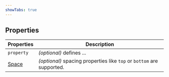 ```yaml
---
showTabs: true
---
```


## Properties

| Properties                                  | Description                                                           |
| ------------------------------------------- | --------------------------------------------------------------------- |
| `property`                                  | _(optional)_ defines ...                                              |
| [Space](/uilib/components/space/properties) | _(optional)_ spacing properties like `top` or `bottom` are supported. |
